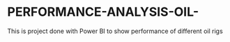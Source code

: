 # PERFORMANCE-ANALYSIS-OIL-
This is project done with Power BI to show performance of different oil rigs 

